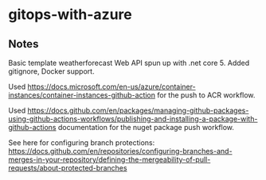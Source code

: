 # gitops-with-azure

## Notes

Basic template weatherforecast Web API spun up with .net core 5. Added gitignore, Docker support.

Used https://docs.microsoft.com/en-us/azure/container-instances/container-instances-github-action for the push to ACR workflow.

Used https://docs.github.com/en/packages/managing-github-packages-using-github-actions-workflows/publishing-and-installing-a-package-with-github-actions documentation for the nuget package push workflow.

See here for configuring branch protections: https://docs.github.com/en/repositories/configuring-branches-and-merges-in-your-repository/defining-the-mergeability-of-pull-requests/about-protected-branches
